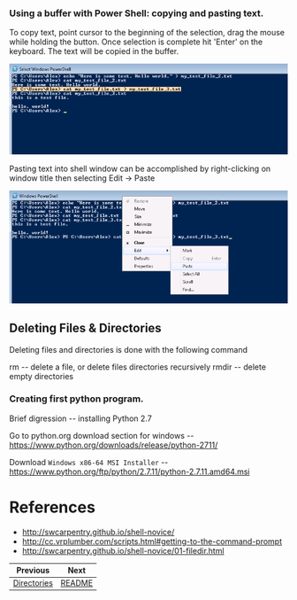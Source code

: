 ### Using a buffer with Power Shell: copying and pasting text.

To copy text, point cursor to the beginning of the selection, drag the mouse while holding the button. Once selection is complete hit 'Enter' on the keyboard.
The text will be copied in the buffer.

![Copy from cmd](screenshots/0012_cmd_select.png)


Pasting text into shell window can be accomplished by right-clicking on window title then selecting Edit -> Paste

![Paste to cmd](screenshots/0013_cmd_past.png)


## Deleting Files & Directories

Deleting files and directories is done with the following command

rm -- delete a file, or delete files directories recursively
rmdir -- delete empty directories


### Creating first python program.

Brief digression -- installing Python 2.7

Go to python.org download section for windows -- https://www.python.org/downloads/release/python-2711/

Download `Windows x86-64 MSI Installer` -- https://www.python.org/ftp/python/2.7.11/python-2.7.11.amd64.msi






# References

* http://swcarpentry.github.io/shell-novice/
* http://cc.vrplumber.com/scripts.html#getting-to-the-command-prompt
* http://swcarpentry.github.io/shell-novice/01-filedir.html


|Previous|Next|
|--------|----|
|[Directories](0004_files.md)|[README](../README.md)|